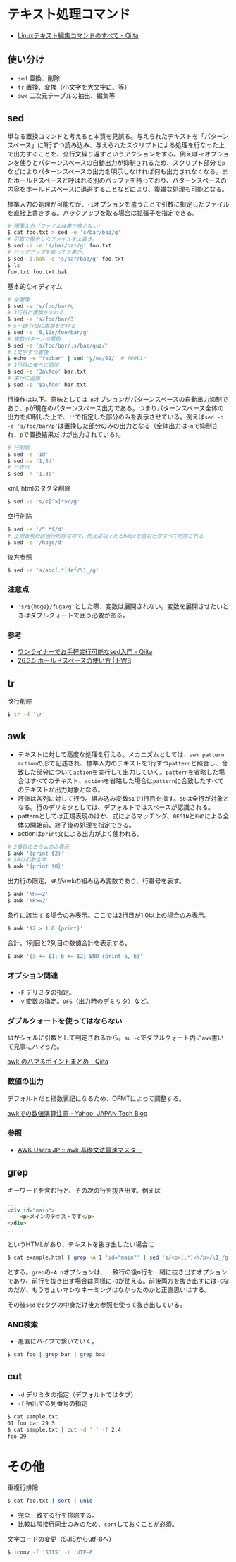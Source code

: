 テキスト処理コマンド
========

* [Linuxテキスト編集コマンドのすべて - Qiita](http://qiita.com/KENJU/items/5777322e485a30aa6269)

使い分け
----

* `sed` 置換、削除
* `tr` 置換、変換（小文字を大文字に、等）
* `awk` 二次元テーブルの抽出、編集等

sed
----

単なる置換コマンドと考えると本質を見誤る。与えられたテキストを「パターンスペース」に1行ずつ読み込み、与えられたスクリプトによる処理を行なった上で出力することを、全行文繰り返すというアクションをする。例えば`-n`オプションを使うとパターンスペースの自動出力が抑制されるため、スクリプト部分で`p`などによりパターンスペースの出力を明示しなければ何も出力されなくなる。またホールドスペースと呼ばれる別のバッファを持っており、パターンスペースの内容をホールドスペースに退避することなどにより、複雑な処理も可能となる。

標準入力の処理が可能だが、`-i`オプションを遣うことで引数に指定したファイルを直接上書きする。バックアップを取る場合は拡張子を指定できる。

```bash
# 標準入力（ファイルは書き換えない）
$ cat foo.txt > sed -e 's/bar/baz/g'
# 引数で提示したファイルを上書き。
$ sed -i -e 's/bar/baz/g' foo.txt
# バックアップを取って上書き。
$ sed -i.bak -e 's/bar/baz/g' foo.txt
$ ls
foo.txt foo.txt.bak
```

基本的なイディオム
```bash
# 全置換
$ sed -e 's/foo/bar/g'
# 3行目に置換をかける
$ sed -e 's/foo/bar/3'
# 5～10行目に置換をかける
$ sed -e '5,10s/foo/bar/g'
# 複数パターンの置換
$ sed -e 's/foo/bar/;s/baz/quz/'
# 1文字ずつ置換
$ echo -e "foobar" | sed 'y/oa/01/' # f00b1r
# 3行目の後ろに追加
$ sed -e '3a\foo' bar.txt
# 末行に追加
$ sed -e '$a\foo' bar.txt
```

行操作は以下。意味としては`-n`オプションがパターンスペースの自動出力抑制であり、`p`が現在のパターンスペース出力である。つまりパターンスペース全体の出力を抑制した上で、`''`で指定した部分のみを表示させている。例えば`sed -n -e 's/foo/bar/p'`は置換した部分のみの出力となる（全体出力は`-n`で抑制され、`p`で置換結果だけが出力されている）。

```bash
# 行削除
$ sed -e '1d'
$ sed -e '1,3d'
# 行表示
$ sed -n '1,3p'
```

xml, htmlのタグ全削除
```bash
$ sed -e 's/<[^>]*>//g'
```
空行削除
```bash
$ sed -e '/^ *$/d'
# 正規表現の該当行削除なので、例えば以下だとhogeを含む行がすべて削除される
$ sed -e '/hoge/d'
```
後方参照
```bash
$ sed -e 's/abc(.*)def/\1_/g'
```

### 注意点

* `'s/${hoge}/fuga/g'`とした際、変数は展開されない。変数を展開させたいときはダブルクォートで囲う必要がある。

### 参考

* [ワンライナーでお手軽実行可能なsed入門 - Qiita](http://qiita.com/muran001/items/472abcfc353d5df7b77a)
* [26.3.5 ホールドスペースの使い方 | HWB](http://hwb.ecc.u-tokyo.ac.jp/current/applications/textprocessing/sed/holdspace/)

tr
----

改行削除
```bash
$ tr -d '\r'
```

awk
----

* テキストに対して高度な処理を行える。メカニズムとしては、`awk pattern action`の形で記述され、標準入力のテキストを1行ずつ`pattern`と照合し、合致した部分について`action`を実行して出力していく。`pattern`を省略した場合はすべてのテキスト、`action`を省略した場合は`pattern`に合致したすべてのテキストが出力対象となる。
* 評価は各列に対して行う。組み込み変数`$1`で1行目を指す。`$0`は全行が対象となる。行のデリミタとしては、デフォルトではスペースが認識される。
* patternとしては正規表現のほか、式によるマッチング、`BEGIN`と`END`による全体の開始前、終了後の処理を指定できる。
* actionは`print`文による出力がよく使われる。

```bash
# 2番目のカラムのみ表示
$ awk '{print $2}'
# $0は引数全体
$ awk '{print $0}'
```

出力行の限定。`NR`がawkの組み込み変数であり、行番号を表す。

```bash
$ awk 'NR==2'
$ awk 'NR>=2'
```

条件に該当する場合のみ表示。ここでは2行目が1.0以上の場合のみ表示。

```bash
$ awk '$2 > 1.0 {print}'
```

合計。1列目と2列目の数値合計を表示する。

```bash
$ awk '{a += $1; b += $2} END {print a, b}'
```

### オプション関連

* `-F` デリミタの指定。
* `-v` 変数の指定。`OFS`（出力時のデミリタ）など。

### ダブルクォートを使ってはならない

`$1`がシェルに引数として判定されるから。`su -c`でダブルクォート内に`awk`書いて見事にハマった。

[awk のハマるポイントまとめ - Qiita](http://qiita.com/aibou/items/159a18ca70ac87b40bad)

### 数値の出力

デフォルトだと指数表記になるため、OFMTによって調整する。

[awkでの数値演算注意 - Yahoo! JAPAN Tech Blog](http://techblog.yahoo.co.jp/web/auctions/awk/)

### 参照

* [AWK Users JP :: awk 基礎文法最速マスター](http://gauc.no-ip.org/awk-users-jp/blis.cgi/awk_fastest)

grep
----

キーワードを含む行と、その次の行を抜き出す。例えば
```html
...
<div id="main">
    <p>メインのテキストです</p>
</div>
...
```
というHTMLがあり、テキストを抜き出したい場合に
```bash
$ cat example.html | grep -A 1 'id="main"' | sed 's/<p>(.*)<\/p>/\1_/g'
```
とする。`grep`の`-A n`オプションは、一致行の後n行を一緒に抜き出すオプションであり、前行を抜き出す場合は同様に`-B`が使える。前後両方を抜き出すには`-C`なのだが、もうちょいマシなネーミングはなかったのかと正直思いはする。

その後`sed`で`p`タグの中身だけ後方参照を使って抜き出している。

### AND検索

* 愚直にパイプで繋いでいく。

```bash
$ cat foo | grep bar | grep baz
```

cut
----

* `-d` デリミタの指定（デフォルトではタブ）
* `-f` 抽出する列番号の指定

```bash
$ cat sample.txt
01 foo bar 29 S
$ cat sample.txt | cut -d ' ' -f 2,4
foo 29
```

# その他
重複行排除
```bash
$ cat foo.txt | sort | uniq
```
* 完全一致する行を排除する。
* 比較は隣接行同士のみのため、`sort`しておくことが必須。

文字コードの変更（SJISからutf-8へ）
```bash
$ iconv -f 'SJIS' -t 'UTF-8'
```
